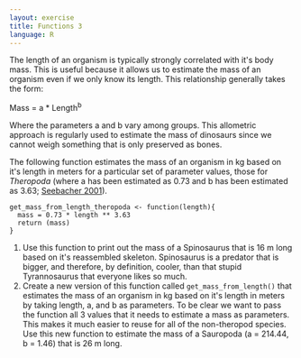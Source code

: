 ```yaml
---
layout: exercise
title: Functions 3
language: R
---
```


The length of an organism is typically strongly correlated with it's body
mass. This is useful because it allows us to estimate the mass of an organism
even if we only know its length. This relationship generally takes the form:

Mass = a * Length<sup>b</sup>

Where the parameters a and b vary among groups. This allometric approach is
regularly used to estimate the mass of dinosaurs since we cannot weigh something
that is only preserved as bones.

The following function estimates the mass of an organism in kg based on it's
length in meters for a particular set of parameter values, those for *Theropoda*
(where a has been estimated as 0.73 and b has been estimated as 3.63;
[Seebacher 2001](http://www.jstor.org/stable/4524171)).

```
get_mass_from_length_theropoda <- function(length){
  mass = 0.73 * length ** 3.63
  return (mass)
}
```

1. Use this function to print out the mass of a Spinosaurus that is 16 m long
based on it's reassembled skeleton. Spinosaurus is a predator that is bigger,
and therefore, by definition, cooler, than that stupid Tyrannosaurus that
everyone likes so much.
2. Create a new version of this function called `get_mass_from_length()` that
estimates the mass of an organism in kg based on it's length in meters by taking
length, a, and b as parameters. To be clear we want to pass the function all 3
values that it needs to estimate a mass as parameters. This makes it much easier
to reuse for all of the non-theropod species. Use this new function to estimate
the mass of a Sauropoda (a = 214.44, b = 1.46) that is 26 m long.
